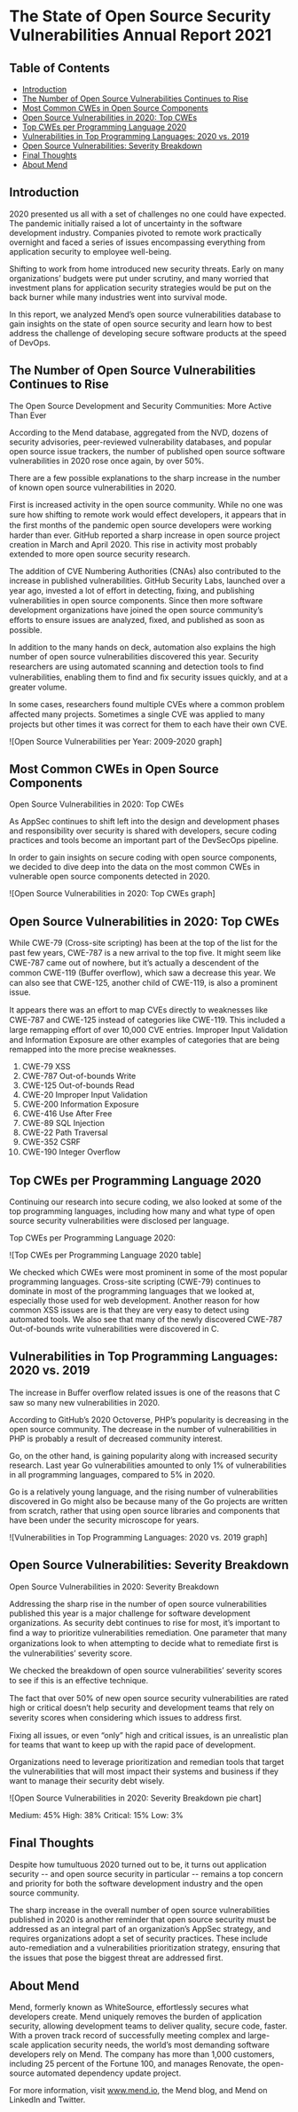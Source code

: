 # The State of Open Source Security Vulnerabilities Annual Report 2021

## Table of Contents
- [Introduction](#introduction)
- [The Number of Open Source Vulnerabilities Continues to Rise](#the-number-of-open-source-vulnerabilities-continues-to-rise)
- [Most Common CWEs in Open Source Components](#most-common-cwes-in-open-source-components)
- [Open Source Vulnerabilities in 2020: Top CWEs](#open-source-vulnerabilities-in-2020-top-cwes)
- [Top CWEs per Programming Language 2020](#top-cwes-per-programming-language-2020)
- [Vulnerabilities in Top Programming Languages: 2020 vs. 2019](#vulnerabilities-in-top-programming-languages-2020-vs-2019)
- [Open Source Vulnerabilities: Severity Breakdown](#open-source-vulnerabilities-severity-breakdown)
- [Final Thoughts](#final-thoughts)
- [About Mend](#about-mend)

## Introduction
2020 presented us all with a set of challenges no one could have expected. The pandemic initially raised a lot of uncertainty in the software development industry. Companies pivoted to remote work practically overnight and faced a series of issues encompassing everything from application security to employee well-being.

Shifting to work from home introduced new security threats. Early on many organizations’ budgets were put under scrutiny, and many worried that investment plans for application security strategies would be put on the back burner while many industries went into survival mode.

In this report, we analyzed Mend’s open source vulnerabilities database to gain insights on the state of open source security and learn how to best address the challenge of developing secure software products at the speed of DevOps.

## The Number of Open Source Vulnerabilities Continues to Rise
The Open Source Development and Security Communities: More Active Than Ever

According to the Mend database, aggregated from the NVD, dozens of security advisories, peer-reviewed vulnerability databases, and popular open source issue trackers, the number of published open source software vulnerabilities in 2020 rose once again, by over 50%.

There are a few possible explanations to the sharp increase in the number of known open source vulnerabilities in 2020.

First is increased activity in the open source community. While no one was sure how shifting to remote work would eﬀect developers, it appears that in the ﬁrst months of the pandemic open source developers were working harder than ever. GitHub reported a sharp increase in open source project creation in March and April 2020. This rise in activity most probably extended to more open source security research.

The addition of CVE Numbering Authorities (CNAs) also contributed to the increase in published vulnerabilities. GitHub Security Labs, launched over a year ago, invested a lot of eﬀort in detecting, ﬁxing, and publishing vulnerabilities in open source components. Since then more software development organizations have joined the open source community’s eﬀorts to ensure issues are analyzed, ﬁxed, and published as soon as possible.

In addition to the many hands on deck, automation also explains the high number of open source vulnerabilities discovered this year. Security researchers are using automated scanning and detection tools to ﬁnd vulnerabilities, enabling them to ﬁnd and ﬁx security issues quickly, and at a greater volume.

In some cases, researchers found multiple CVEs where a common problem aﬀected many projects. Sometimes a single CVE was applied to many projects but other times it was correct for them to each have their own CVE.

![Open Source Vulnerabilities per Year: 2009-2020 graph]

## Most Common CWEs in Open Source Components
Open Source Vulnerabilities in 2020: Top CWEs

As AppSec continues to shift left into the design and development phases and responsibility over security is shared with developers, secure coding practices and tools become an important part of the DevSecOps pipeline.

In order to gain insights on secure coding with open source components, we decided to dive deep into the data on the most common CWEs in vulnerable open source components detected in 2020.

![Open Source Vulnerabilities in 2020: Top CWEs graph]

## Open Source Vulnerabilities in 2020: Top CWEs
While CWE-79 (Cross-site scripting) has been at the top of the list for the past few years, CWE-787 is a new arrival to the top ﬁve. It might seem like CWE-787 came out of nowhere, but it’s actually a descendent of the common CWE-119 (Buﬀer overﬂow), which saw a decrease this year. We can also see that CWE-125, another child of CWE-119, is also a prominent issue.

It appears there was an eﬀort to map CVEs directly to weaknesses like CWE-787 and CWE-125 instead of categories like CWE-119. This included a large remapping eﬀort of over 10,000 CVE entries. Improper Input Validation and Information Exposure are other examples of categories that are being remapped into the more precise weaknesses.

1.  CWE-79 XSS
2.  CWE-787 Out-of-bounds Write
3.  CWE-125 Out-of-bounds Read
4.  CWE-20 Improper Input Validation
5.  CWE-200 Information Exposure
6.  CWE-416 Use After Free
7.  CWE-89 SQL Injection
8.  CWE-22 Path Traversal
9.  CWE-352 CSRF
10. CWE-190 Integer Overﬂow

## Top CWEs per Programming Language 2020
Continuing our research into secure coding, we also looked at some of the top programming languages, including how many and what type of open source security vulnerabilities were disclosed per language.

Top CWEs per Programming Language 2020:

![Top CWEs per Programming Language 2020 table]

We checked which CWEs were most prominent in some of the most popular programming languages. Cross-site scripting (CWE-79) continues to dominate in most of the programming languages that we looked at, especially those used for web development. Another reason for how common XSS issues are is that they are very easy to detect using automated tools. We also see that many of the newly discovered CWE-787 Out-of-bounds write vulnerabilities were discovered in C.

## Vulnerabilities in Top Programming Languages: 2020 vs. 2019
The increase in Buﬀer overﬂow related issues is one of the reasons that C saw so many new vulnerabilities in 2020.

According to GitHub’s 2020 Octoverse, PHP’s popularity is decreasing in the open source community. The decrease in the number of vulnerabilities in PHP is probably a result of decreased community interest.

Go, on the other hand, is gaining popularity along with increased security research. Last year Go vulnerabilities amounted to only 1% of vulnerabilities in all programming languages, compared to 5% in 2020.

Go is a relatively young language, and the rising number of vulnerabilities discovered in Go might also be because many of the Go projects are written from scratch, rather that using open source libraries and components that have been under the security microscope for years.

![Vulnerabilities in Top Programming Languages: 2020 vs. 2019 graph]

## Open Source Vulnerabilities: Severity Breakdown
Open Source Vulnerabilities in 2020: Severity Breakdown

Addressing the sharp rise in the number of open source vulnerabilities published this year is a major challenge for software development organizations. As security debt continues to rise for most, it’s important to ﬁnd a way to prioritize vulnerabilities remediation. One parameter that many organizations look to when attempting to decide what to remediate ﬁrst is the vulnerabilities’ severity score.

We checked the breakdown of open source vulnerabilities’ severity scores to see if this is an eﬀective technique.

The fact that over 50% of new open source security vulnerabilities are rated high or critical doesn’t help security and development teams that rely on severity scores when considering which issues to address ﬁrst.

Fixing all issues, or even “only” high and critical issues, is an unrealistic plan for teams that want to keep up with the rapid pace of development.

Organizations need to leverage prioritization and remedian tools that target the vulnerabilities that will most impact their systems and business if they want to manage their security debt wisely.

![Open Source Vulnerabilities in 2020: Severity Breakdown pie chart]

Medium: 45%
High: 38%
Critical: 15%
Low: 3%

## Final Thoughts
Despite how tumultuous 2020 turned out to be, it turns out application security -- and open source security in particular -- remains a top concern and priority for both the software development industry and the open source community.

The sharp increase in the overall number of open source vulnerabilities published in 2020 is another reminder that open source security must be addressed as an integral part of an organization’s AppSec strategy, and requires organizations adopt a set of security practices. These include auto-remediation and a vulnerabilities prioritization strategy, ensuring that the issues that pose the biggest threat are addressed ﬁrst.

## About Mend
Mend, formerly known as WhiteSource, effortlessly secures what developers create. Mend uniquely removes the burden of application security, allowing development teams to deliver quality, secure code, faster. With a proven track record of successfully meeting complex and large-scale application security needs, the world’s most demanding software developers rely on Mend. The company has more than 1,000 customers, including 25 percent of the Fortune 100, and manages Renovate, the open- source automated dependency update project.

For more information, visit www.mend.io, the Mend blog, and Mend on LinkedIn and Twitter.
